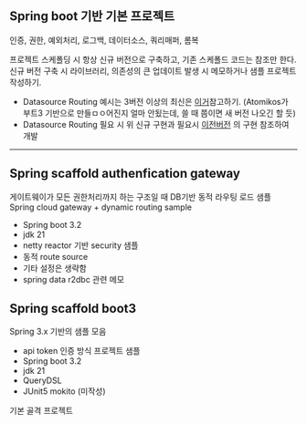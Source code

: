 ## Spring boot 기반 기본 프로젝트

인증, 권한, 예외처리, 로그백, 데이터소스, 쿼리매퍼, 롬복

프로젝트 스케폴딩 시 항상 신규 버전으로 구축하고, 기존 스케폴드 코드는 참조만 한다.   
신규 버전 구축 시 라이브러리, 의존성의 큰 업데이트 발생 시 메모하거나 샘플 프로젝트 작성하기.   

- Datasource Routing 예시는 3버전 이상의 최신은 [이거][ref1]참고하기. (Atomikos가 부트3 기반으로 만들ㅁㅇ어진지 얼마 안됬는데, 쓸 때 쯤이면 새 버전 나오긴 할 듯)
- Datasource Routing 필요 시 위 신규 구현과 필요시 [이전버전][ref2] 의 구현 참조하여 개발


---
## Spring scaffold authenfication gateway

게이트웨이가 모든 권한처리까지 하는 구조일 때 DB기반 동적 라우팅 로드 샘플
Spring cloud gateway + dynamic routing sample

- Spring boot 3.2
- jdk 21
- netty reactor 기반 security 샘플
- 동적 route source
- 기타 설정은 생략함
- spring data r2dbc 관련 메모

## Spring scaffold boot3

Spring 3.x 기반의 샘플 모음

- api token 인증 방식 프로젝트 샘플
- Spring boot 3.2
- jdk 21
- QueryDSL 
- JUnit5 mokito (미작성)

기본 골격 프로젝트

[ref1]: https://github.com/seolminsu90/simple-atomikos-kotlin
[ref2]: https://github.com/seolminsu90/spring-scaffold-old
